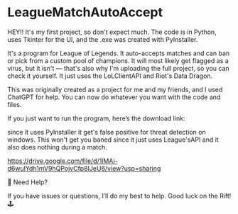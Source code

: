 # LeagueMatchAutoAccept
HEY!! It's my first project, so don't expect much.
The code is in Python, uses Tkinter for the UI, and the .exe was created with PyInstaller.

It's a program for League of Legends. It auto-accepts matches and can ban or pick from a custom pool of champions.
It will most likely get flagged as a virus, but it isn't — that's also why I'm uploading the full project, so you can check it yourself.
It just uses the LoLClientAPI and Riot's Data Dragon. 

This was originally created as a project for me and my friends, and I used ChatGPT for help.
You can now do whatever you want with the code and files.

If you just want to run the program, here’s the download link:

since it uses PyInstaller it get's false positive for threat detection on windows.
This won't get you baned since it just uses League'sAPI and it also does nothing during a match.

https://drive.google.com/file/d/1lMAi-d6wulYdh1mV9hQPojvCfp8IJeU6/view?usp=sharing

💬 Need Help?

If you have issues or questions, I’ll do my best to help.
Good luck on the Rift! 🕹️
